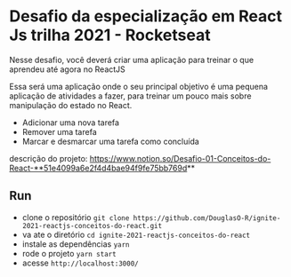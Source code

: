 # Desafio da especialização em React Js trilha 2021 - Rocketseat

Nesse desafio, você deverá criar uma aplicação para treinar o que aprendeu até agora no ReactJS

Essa será uma aplicação onde o seu principal objetivo é uma pequena aplicação de atividades a fazer, para treinar um pouco mais sobre manipulação do estado no React.

- Adicionar uma nova tarefa
- Remover uma tarefa
- Marcar e desmarcar uma tarefa como concluída

descrição do projeto: https://www.notion.so/Desafio-01-Conceitos-do-React-**51e4099a6e2f4d4bae94f9fe75bb769d** 
## Run

- clone o repositório `git clone https://github.com/DouglasO-R/ignite-2021-reactjs-conceitos-do-react.git`
- va ate o diretório `cd ignite-2021-reactjs-conceitos-do-react`
- instale as dependências `yarn`
- rode o projeto `yarn start`
- acesse `http://localhost:3000/`